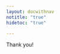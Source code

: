 ```yaml
---
layout: docwithnav
notitle: "true"
hidetoc: "true"

---
```


<div id="install-thanks" class="center">
    <div class="thanks-content">
        <i class="fa fa-check" aria-hidden="true"></i>
        <p class="thank-you">Thank you!</p>
        <div id="common-form" style="display: none;">
            <p>Please check your email for further instructions.</p>
        </div>    
        <div id="maker-form" class="instructions" style="display: none;">
            <p>In order to proceed please visit the official product page on AWS marketplace:</p>
            <br/>
            <p class="center"><a href="https://aws.amazon.com/marketplace/pp/B07MLRVF3Q">ThingsBoard PE Maker</a></p>
            <br/>
            <p>For detailed installation instructions please visit:</p>
            <br/>
            <p class="center"><a href="/docs/user-guide/install/aws-marketplace-pe/">Installing ThingsBoard PE on AWS</a></p>
        </div>    
        <div id="prototype-form" class="instructions" style="display: none;">
            <p>In order to proceed please visit the official product page on AWS marketplace:</p>
            <br/>
            <p class="center"><a href="https://aws.amazon.com/marketplace/pp/B07MLS5VMB">ThingsBoard PE Prototype</a></p>
            <br/>
            <p>For detailed installation instructions please visit:</p>
            <br/>
            <p class="center"><a href="/docs/user-guide/install/aws-marketplace-pe/">Installing ThingsBoard PE on AWS</a></p>
        </div>    
        <div id="startup-form" class="instructions" style="display: none;">
            <p>In order to proceed please visit the official product page on AWS marketplace:</p>
            <br/>
            <p class="center"><a href="https://aws.amazon.com/marketplace/pp/B07MQ1G36K">ThingsBoard PE Startup</a></p>
            <br/>
            <p>For detailed installation instructions please visit:</p>
            <br/>
            <p class="center"><a href="/docs/user-guide/install/aws-marketplace-pe/">Installing ThingsBoard PE on AWS</a></p>
        </div>    
        <div id="business-form" class="instructions" style="display: none;">
            <p>In order to proceed please visit the official product page on AWS marketplace:</p>
            <br/>
            <p class="center"><a href="https://aws.amazon.com/marketplace/pp/B07MLRWV22">ThingsBoard PE Business</a></p>
            <br/>
            <p>For detailed installation instructions please visit:</p>
            <br/>
            <p class="center"><a href="/docs/user-guide/install/aws-marketplace-pe/">Installing ThingsBoard PE on AWS</a></p>
        </div>    
        <div id="enterprise-form" class="instructions" style="display: none;">
            <p>In order to proceed please visit the official product page on AWS marketplace:</p>
            <br/>
            <p class="center"><a href="https://aws.amazon.com/marketplace/pp/B07MBYZSFQ">ThingsBoard PE Enterprise</a></p>
            <br/>
            <p>For detailed installation instructions please visit:</p>
            <br/>
            <p class="center"><a href="/docs/user-guide/install/aws-marketplace-pe/">Installing ThingsBoard PE on AWS</a></p>
        </div>    
    </div>
</div>

<script type="text/javascript">

    var instanceTypeForms = {
        "common": "#common-form",
        "maker": "#maker-form",
        "prototype": "#prototype-form",
        "startup": "#startup-form",
        "business": "#business-form",
        "enterprise": "#enterprise-form"
    };

    jqueryDefer(function () {
        $( document ).ready(function() {
            $('html, body').animate({
                        scrollTop: $('#install-thanks').offset().top - 100
                      }, 0);
            $.urlParam = function (name) {
                var results = new RegExp('[\?&]' + name + '=([^&#]*)').exec(window.location.href);
                return results ? results[1] : null;
            };                 
            instanceType = $.urlParam('instance');
            if (!instanceType) {
                instanceType = "common";
            }             
            var formId = instanceTypeForms[instanceType];
            if (formId) {
                var instanceForm = $(formId);
                instanceForm.css('display', '');
            }          
            $('#install-thanks .thanks-content').addClass("animated zoomIn");
        });        
    });
</script>
